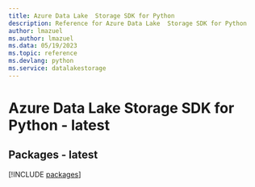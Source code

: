 ```yaml
---
title: Azure Data Lake  Storage SDK for Python
description: Reference for Azure Data Lake  Storage SDK for Python
author: lmazuel
ms.author: lmazuel
ms.data: 05/19/2023
ms.topic: reference
ms.devlang: python
ms.service: datalakestorage
---
```

# Azure Data Lake  Storage SDK for Python - latest
## Packages - latest
[!INCLUDE [packages](data-lake--storage-index.md)]